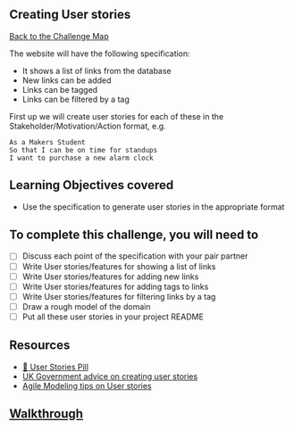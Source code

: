 ## Creating User stories

[Back to the Challenge Map](00_challenge_map.md)

The website will have the following specification:

* It shows a list of links from the database
* New links can be added
* Links can be tagged
* Links can be filtered by a tag

First up we will create user stories for each of these in the Stakeholder/Motivation/Action format, e.g.

```
As a Makers Student
So that I can be on time for standups
I want to purchase a new alarm clock
```

## Learning Objectives covered

* Use the specification to generate user stories in the appropriate format

## To complete this challenge, you will need to

- [ ] Discuss each point of the specification with your pair partner
- [ ] Write User stories/features for showing a list of links
- [ ] Write User stories/features for adding new links
- [ ] Write User stories/features for adding tags to links
- [ ] Write User stories/features for filtering links by a tag
- [ ] Draw a rough model of the domain
- [ ] Put all these user stories in your project README

## Resources

* [:pill: User Stories Pill](../pills/user_stories.md)
* [UK Government advice on creating user stories](https://www.gov.uk/service-manual/agile/writing-user-stories.html)
* [Agile Modeling tips on User stories](http://www.agilemodeling.com/artifacts/userStory.htm)

## [Walkthrough](walkthroughs/01.md)
